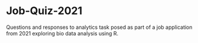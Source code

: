 # Job-Quiz-2021
Questions and responses to analytics task posed as part of a job application from 2021 exploring bio data analysis using R.
